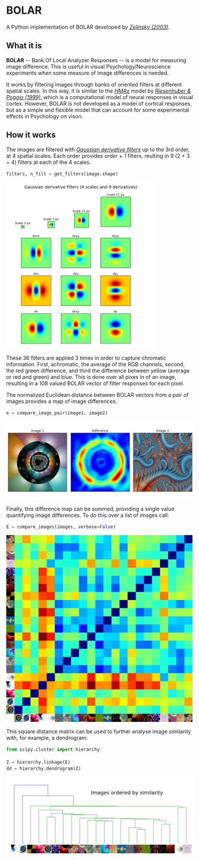 # BOLAR
A Python implementation of BOLAR developed by <cite>[Zelinsky (2003)][1]</cite>.

## What it is

**BOLAR** -- Bank Of Local Analyzer Responses -- is a model for measuring image difference. This is useful in visual Psychology/Neuroscience experiments when some measure of image differences is needed.

It works by filtering images through banks of oriented filters at different spatial scales. In this way, it is similar to the <cite>[HMAx][2]</cite> model by <cite>[Riesenhuber & Poggio (1999)][3]</cite>, which is a computational model of neural responses in visual cortex. However, BOLAR is not developed as a model of cortical responses, but as a simple and flexible model that can account for some experimental effects in Psychology on vison.

## How it works
The images are filtered with <cite>[Gaussian derivative filters][4]</cite> up to the 3rd order, at 4 spatial scales. Each order provides *order + 1* filters, reulting in 9 (2 + 3 + 4) filters at each of the 4 scales.

```python
filters, n_filt = get_filters(image.shape)
```


<img src="https://github.com/kalleknast/BOLAR/blob/master/bolar_filters.png" width="400" />

These 36 filters are applied 3 times in order to capture chromatic information. First, achromatic, the average of the RGB channels, second, the red green difference, and third the difference between yellow (average or red and green) and blue. This is done over all pixes in of an image, resulting in a 108 valued BOLAR vector of filter responses for each pixel.

The normalized Euclidean distance between BOLAR vectors from a pair of images provides a map of image differences.

```python
e = compare_image_pair(image1, image2)
```

<img src="https://github.com/kalleknast/BOLAR/blob/master/bolar_image_pair.png" width="800" />

Finally, this difference map can be summed, providing a single value quantifying image differences.
To do this over a list of images call:
```python
E = compare_images(images, verbose=False)
```
<img src="https://github.com/kalleknast/BOLAR/blob/master/bolar_image_differences.png" width="500" />

This square distance matrix can be used to further analyse image similarity with, for example, a dendrogram:

```python
from scipy.cluster import hierarchy

Z = hierarchy.linkage(E)
dd = hierarchy.dendrogram(Z)
```

<img src="https://github.com/kalleknast/BOLAR/blob/master/bolar_image_differences_dendrogram.png" width="900" />

[1]:http://www.psychology.sunysb.edu/gzelinsky-/index_htm_files/Z2003.pdf
[2]:http://maxlab.neuro.georgetown.edu/hmax.html
[3]:http://maxlab.neuro.georgetown.edu/docs/publications/nn99.pdf
[4]:http://campar.in.tum.de/Chair/HaukeHeibelGaussianDerivatives